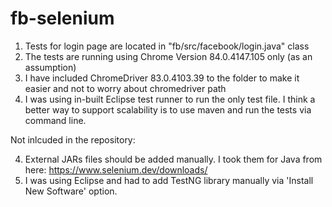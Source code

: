 # fb-selenium

1. Tests for login page are located in "fb/src/facebook/login.java" class
2. The tests are running using Chrome Version 84.0.4147.105 only (as an assumption)
3. I have included ChromeDriver 83.0.4103.39 to the folder to make it easier and not to worry about chromedriver path
4. I was using in-built Eclipse test runner to run the only test file. 
   I think a better way to support scalability is to use maven and run the tests via command line.

Not inlcuded in the repository:

4. External JARs files should be added manually. I took them for Java from here: https://www.selenium.dev/downloads/
5. I was using Eclipse and had to add TestNG library manually via 'Install New Software' option.

